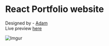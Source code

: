 # React Portfolio website

Designed by - [Adam](https://github.com/AdamDjo/) <br/>Live preview [here](https://adambenmessaoud.netlify.app/)<br/>

![Imgur](https://i.imgur.com/cLy6DSo.png)
